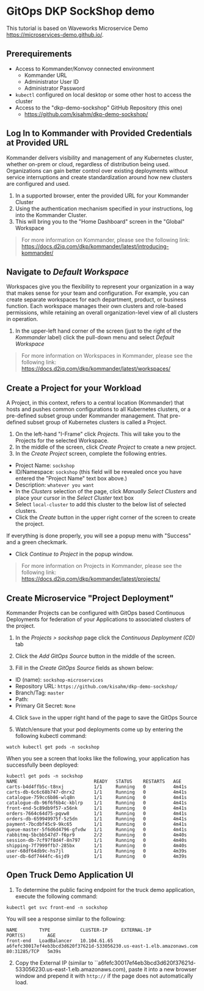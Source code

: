 # GitOps DKP SockShop demo

This tutorial is based on Waveworks Microservice Demo <https://microservices-demo.github.io/>.

## Prerequirements

* Access to Kommander/Konvoy connected environment
  * Kommander URL
  * Administrator User ID
  * Administrator Password
* `kubectl` configured on local desktop or some other host to access the cluster
* Access to the "dkp-demo-sockshop" GitHub Repository (this one)
  * <https://github.com/kisahm/dkp-demo-sockshop/>

## Log In to  Kommander with Provided Credentials at Provided URL

Kommander delivers visibility and management of any Kubernetes cluster, whether on-prem or cloud, regardless of distribution being used. Organizations can gain better control over existing deployments without service interruptions and create standardization around how new clusters are configured and used.

1. In a supported browser, enter the provided URL for your Kommander Cluster
2. Using the authentication mechanism specified in your instructions, log into the Kommander Cluster.
3. This will bring you to the "Home Dashboard" screen in the "Global" Workspace

> For more information on Kommander, please see the following link:
> <https://docs.d2iq.com/dkp/kommander/latest/introducing-kommander/>

## Navigate to _Default Workspace_

Workspaces give you the flexibility to represent your organization in a way that makes sense for your team and configuration.  For example, you can create separate workspaces for each department, product, or business function. Each workspace manages their own clusters and role-based permissions, while retaining an overall organization-level view of all clusters in operation.

1. In the upper-left hand corner of the screen (just to the right of the _Kommander_ label) click the pull-down menu and select _Default Workspace_

> For more information on Workspaces in Kommander, please see the following link:<br>
> <https://docs.d2iq.com/dkp/kommander/latest/workspaces/>

## Create a Project for your Workload

A Project, in this context, refers to a central location (Kommander) that hosts and pushes common configurations to all Kubernetes clusters, or a pre-defined subset group under Kommander management. That pre-defined subset group of Kubernetes clusters is called a Project.

1. On the left-hand "I-Frame" click _Projects_.  This will take you to the Projects for the selected Workspace.  
2. In the middle of the screen, click _Create Project_ to create a new project.
3. In the _Create Project_ screen, complete the following entries.

* Project Name: `sockshop`
* ID/Namespace: `sockshop` (this field will be revealed once you have entered the "Project Name" text box above.)
* Description: `whatever you want`
* In the _Clusters_ selection of the page, click _Manually Select Clusters_ and place your cursor in the _Select Cluster_ text box
* Select `local-cluster` to add this cluster to the below list of selected clusters.
* Click the _Create_ button in the upper right corner of the screen to create the project.

If everything is done properly, you will see a popup menu with "Success" and a green checkmark.  

* Click _Continue to Project_ in the popup window.

> For more information on Projects in Kommander, please see the following link:<br>
> <https://docs.d2iq.com/dkp/kommander/latest/projects/>

## Create Microservice "Project Deployment"

Kommander Projects can be configured with GitOps based Continuous Deployments for federation of your Applications to associated clusters of the project.

1. In the _Projects > sockshop_ page click the _Continuous Deployment (CD)_ tab

2. Click the _Add GitOps Source_ button in the middle of the screen.

3. Fill in the _Create GitOps Source_ fields as shown below:

* ID (name): `sockshop-microservices`
* Repository URL: `https://github.com/kisahm/dkp-demo-sockshop/`
* Branch/Tag: `master`
* Path:
* Primary Git Secret: `None`

4. Click `Save` in the upper right hand of the page to save the GitOps Source

5. Watch/ensure that your pod deployments come up by entering the following kubectl command:

```
watch kubectl get pods -n sockshop
```

When you see a screen that looks like the following, your application has successfully been deployed:
```
kubectl get pods -n sockshop
NAME                            READY   STATUS    RESTARTS   AGE
carts-b4d4ffb5c-t8nxj           1/1     Running   0          4m41s
carts-db-6c6c68b747-dnrx2       1/1     Running   0          4m41s
catalogue-759cc6b86-wlq8n       1/1     Running   0          4m41s
catalogue-db-96f6f6b4c-kblrp    1/1     Running   0          4m41s
front-end-5c89db9f57-x56nk      1/1     Running   0          4m41s
orders-7664c64d75-pqvw8         1/1     Running   0          4m41s
orders-db-659949975f-5z5dn      1/1     Running   0          4m41s
payment-7bcdbf45c9-9kc65        1/1     Running   0          4m41s
queue-master-5f6d6d4796-gfvdw   1/1     Running   0          4m41s
rabbitmq-5bcbb547d7-f6pr9       2/2     Running   0          4m40s
session-db-7cf97f8d4f-8n797     1/1     Running   0          4m40s
shipping-7f7999ffb7-285bx       1/1     Running   0          4m40s
user-68df64db9c-hs7jl           1/1     Running   0          4m39s
user-db-6df7444fc-6sjd9         1/1     Running   0          4m39s
```

## Open Truck Demo Application UI

1. To determine the public facing endpoint for the truck demo application, execute the following command:

```
kubectl get svc front-end -n sockshop
```

You will see a response similar to the following:
```
NAME        TYPE           CLUSTER-IP     EXTERNAL-IP                                                              PORT(S)        AGE
front-end   LoadBalancer   10.104.61.65   a6fefc30017ef4eb3bcd3d620f37621d-533056230.us-east-1.elb.amazonaws.com   80:31285/TCP   5m39s
```

2. Copy the External IP (similar to ``a6fefc30017ef4eb3bcd3d620f37621d-533056230.us-east-1.elb.amazonaws.com), paste it into a new browser window and prepend it with `http://` if the page does not automatically load.
